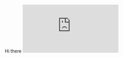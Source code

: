 Hi there
![image title](https://mperreux.matomo.cloud/matomo.php?idsite=1&amp;rec=1&amp;action_name=GitHub)
